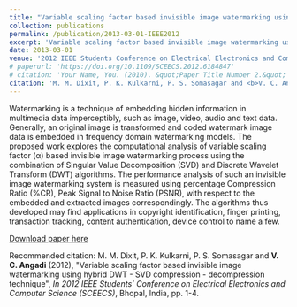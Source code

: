 ```yaml
---
title: "Variable scaling factor based invisible image watermarking using hybrid DWT - SVD compression - decompression technique"
collection: publications
permalink: /publication/2013-03-01-IEEE2012
excerpt: 'Variable scaling factor based invisible image watermarking using hybrid DWT - SVD compression - decompression technique.'
date: 2013-03-01
venue: '2012 IEEE Students Conference on Electrical Electronics and Computer Science (SCEECS), Bhopal, India'
# paperurl: 'https://doi.org/10.1109/SCEECS.2012.6184847'
# citation: 'Your Name, You. (2010). &quot;Paper Title Number 2.&quot; <i>Journal of Materials Research</i>. 1(2).'
citation: 'M. M. Dixit, P. K. Kulkarni, P. S. Somasagar and <b>V. C. Angadi</b> (2012), &quot;Variable scaling factor based invisible image watermarking using hybrid DWT - SVD compression - decompression technique&quot;, <i>In 2012 IEEE Students&rsquo; Conference on Electrical, Electronics and Computer Science</i>, Bhopal, India, pp. 1-4.'
---
```

Watermarking is a technique of embedding hidden information in multimedia data imperceptibly, such as image, video, audio and text data. Generally, an original image is transformed and coded watermark image data is embedded in frequency domain watermarking models. The proposed work explores the computational analysis of variable scaling factor (α) based invisible image watermarking process using the combination of Singular Value Decomposition (SVD) and Discrete Wavelet Transform (DWT) algorithms. The performance analysis of such an invisible image watermarking system is measured using percentage Compression Ratio (%CR), Peak Signal to Noise Ratio (PSNR), with respect to the embedded and extracted images correspondingly. The algorithms thus developed may find applications in copyright identification, finger printing, transaction tracking, content authentication, device control to name a few.

[Download paper here](https://doi.org/10.1109/SCEECS.2012.6184847)

Recommended citation: M. M. Dixit, P. K. Kulkarni, P. S. Somasagar and <b>V. C. Angadi</b> (2012), &quot;Variable scaling factor based invisible image watermarking using hybrid DWT - SVD compression - decompression technique&quot;, <i>In 2012 IEEE Students&rsquo; Conference on Electrical Electronics and Computer Science (SCEECS)</i>, Bhopal, India, pp. 1-4.
